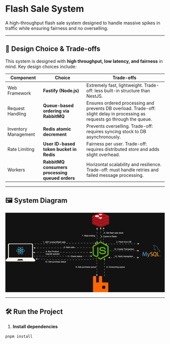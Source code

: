 # Flash Sale System

A high-throughput flash sale system designed to handle massive spikes in traffic while ensuring fairness and no overselling.

---

## 🎯 Design Choice & Trade-offs

This system is designed with **high throughput, low latency, and fairness** in mind. Key design choices include:

| Component | Choice | Trade-offs |
|-----------|--------|------------|
| Web Framework | **Fastify (Node.js)** | Extremely fast, lightweight. Trade-off: less built-in structure than NestJS. |
| Request Handling | **Queue-based ordering via RabbitMQ** | Ensures ordered processing and prevents DB overload. Trade-off: slight delay in processing as requests go through the queue. |
| Inventory Management | **Redis atomic decrement** | Prevents overselling. Trade-off: requires syncing stock to DB asynchronously. |
| Rate Limiting | **User ID-based token bucket in Redis** | Fairness per user. Trade-off: requires distributed store and adds slight overhead. |
| Workers | **RabbitMQ consumers processing queued orders** | Horizontal scalability and resilience. Trade-off: must handle retries and failed message processing. |

---

## 🖼️ System Diagram

![System Diagram](./files/system-design.svg)


---

## 🛠️ Run the Project

1. **Install dependencies**
```bash
pnpm install
```
